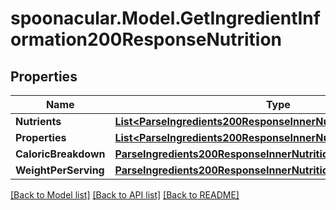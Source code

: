 # spoonacular.Model.GetIngredientInformation200ResponseNutrition

## Properties

Name | Type | Description | Notes
------------ | ------------- | ------------- | -------------
**Nutrients** | [**List&lt;ParseIngredients200ResponseInnerNutritionNutrientsInner&gt;**](ParseIngredients200ResponseInnerNutritionNutrientsInner.md) |  | 
**Properties** | [**List&lt;ParseIngredients200ResponseInnerNutritionPropertiesInner&gt;**](ParseIngredients200ResponseInnerNutritionPropertiesInner.md) |  | 
**CaloricBreakdown** | [**ParseIngredients200ResponseInnerNutritionCaloricBreakdown**](ParseIngredients200ResponseInnerNutritionCaloricBreakdown.md) |  | 
**WeightPerServing** | [**ParseIngredients200ResponseInnerNutritionWeightPerServing**](ParseIngredients200ResponseInnerNutritionWeightPerServing.md) |  | 

[[Back to Model list]](../README.md#documentation-for-models) [[Back to API list]](../README.md#documentation-for-api-endpoints) [[Back to README]](../README.md)

